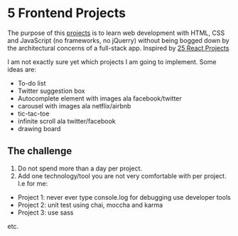 # 5 Frontend Projects

The purpose of this [projects](https://hdorothea.github.io/5-frontend-projects/) is to learn web development with HTML, CSS and JavaScript (no frameworks, no jQuerry) without being bogged down by the architectural concerns of a full-stack app. Inspired by [25 React Projects](http://sean-smith.me/assets/portfolio/25-react-projects/index.html)

I am not exactly sure yet which projects I am going to implement. Some ideas are:

* To-do list
* Twitter suggestion box
* Autocomplete element with images ala facebook/twitter
* carousel with images ala netflix/airbnb
* tic-tac-toe
* infinite scroll ala twitter/facebook 
* drawing board

## The challenge

1. Do not spend more than a day per project. 
2. Add one technology/tool you are not very comfortable with per project. I.e for me:

* Project 1: never ever type console.log for debugging use developer tools
* Project 2: unit test using chai, moccha and karma
* Project 3: use sass

etc.
